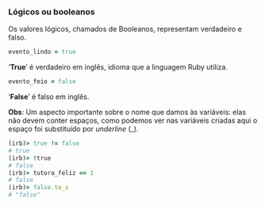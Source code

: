 ### Lógicos ou booleanos

Os valores lógicos, chamados de Booleanos, representam verdadeiro e falso.

```ruby
evento_lindo = true
```

‘**True**’ é verdadeiro em inglês, idioma que a linguagem Ruby utiliza.

```ruby
evento_feio = false
```

‘**False**’ é falso em inglês.

**Obs**: Um aspecto importante sobre o nome que damos às variáveis: elas não devem conter espaços, como podemos ver nas variáveis criadas aqui o espaço foi substituído por *underline* (\_).

```ruby
(irb)> true != false
# true
(irb)> !true
# false
(irb)> tutora_feliz == 1
# false
(irb)> false.to_s
# "false"
```

